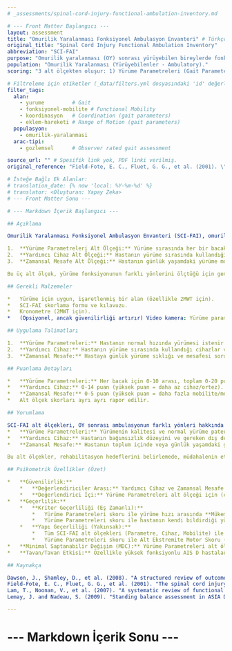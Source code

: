 ```yaml
---
# _assessments/spinal-cord-injury-functional-ambulation-inventory.md

# --- Front Matter Başlangıcı ---
layout: assessment
title: "Omurilik Yaralanması Fonksiyonel Ambulasyon Envanteri" # Türkçe'ye çevrilmiş başlık
original_title: "Spinal Cord Injury Functional Ambulation Inventory"
abbreviation: "SCI-FAI"
purpose: "Omurilik yaralanması (OY) sonrası yürüyebilen bireylerde fonksiyonel yürüme yeteneğini değerlendirir."
population: "Omurilik Yaralanması (Yürüyebilenler - Ambulatory)."
scoring: "3 alt ölçekten oluşur: 1) Yürüme Parametreleri (Gait Parameters - maks 20 puan, her bacak için 6 parametre değerlendirilir), 2) Yardımcı Cihaz (Assistive Device - maks 14 puan, kullanılan cihaz ve ortezlere göre), 3) Zamansal Mesafe (Temporal Distance - maks 5 puan, yürüme sıklığı ve 2 Dakika Yürüme Testi mesafesi). Alt ölçekler ayrı ayrı değerlendirilir, toplam skor genellikle kullanılmaz."

# Filtreleme için etiketler (_data/filters.yml dosyasındaki 'id' değerleri kullanılacak)
filter_tags:
  alan:
    - yurume         # Gait
    - fonksiyonel-mobilite # Functional Mobility
    - koordinasyon   # Coordination (gait parameters)
    - eklem-hareketi # Range of Motion (gait parameters)
  populasyon:
    - omurilik-yaralanmasi
  arac-tipi:
    - gozlemsel      # Observer rated gait assessment

source_url: "" # Spesifik link yok, PDF linki verilmiş.
original_reference: "Field-Fote, E. C., Fluet, G. G., et al. (2001). \"The spinal cord injury functional ambulation inventory (SCI-FAI).\" Journal of Rehabilitation Medicine 33(4): 177-181." # Ana referans

# İsteğe Bağlı Ek Alanlar:
# translation_date: {% now 'local: %Y-%m-%d' %}
# translator: <Oluşturan: Yapay Zeka>
# --- Front Matter Sonu ---

# --- Markdown İçerik Başlangıcı ---

## Açıklama

Omurilik Yaralanması Fonksiyonel Ambulasyon Envanteri (SCI-FAI), omurilik yaralanması (OY) sonrası tekrar yürüme yeteneği kazanan bireylerin yürüme kalitesini ve fonksiyonel düzeyini detaylı bir şekilde değerlendirmek amacıyla geliştirilmiş gözlemsel bir ölçektir. Yürüme fonksiyonunun üç farklı boyutunu ele alır:

1.  **Yürüme Parametreleri Alt Ölçeği:** Yürüme sırasında her bir bacak için altı temel parametreyi (ağırlık aktarma, adım genişliği, adım ritmi, adım yüksekliği, ayak teması, adım uzunluğu) değerlendirir. Her parametre, gözlemlenen performansa göre puanlanır. Maksimum skor 20'dir (her bacak için 10 puan üzerinden).
2.  **Yardımcı Cihaz Alt Ölçeği:** Hastanın yürüme sırasında kullandığı yardımcı cihazların (yürüteç, koltuk değneği, baston) ve alt ekstremite ortezlerinin (AFO, KAFO vb.) seviyesini, sağladıkları destek miktarına göre derecelendirir. Yüksek puanlar daha az cihaza/orteze ihtiyaç duyulduğunu gösterir. Maksimum skor 14'tür.
3.  **Zamansal Mesafe Alt Ölçeği:** Hastanın günlük yaşamdaki yürüme mobilitesini (yürüme sıklığı ve kapasitesi) değerlendirir. Bu, genellikle hastanın bildirimine ve 2 Dakika Yürüme Testi (2MWT) sonucuna dayanır. Maksimum skor 5'tir.

Bu üç alt ölçek, yürüme fonksiyonunun farklı yönlerini ölçtüğü için genellikle ayrı ayrı yorumlanır ve genel bir toplam skor hesaplanması anlamlı kabul edilmez.

## Gerekli Malzemeler

*   Yürüme için uygun, işaretlenmiş bir alan (özellikle 2MWT için).
*   SCI-FAI skorlama formu ve kılavuzu.
*   Kronometre (2MWT için).
*   (Opsiyonel, ancak güvenilirliği artırır) Video kamera: Yürüme parametrelerini daha detaylı analiz etmek ve puanlama tutarlılığını artırmak için kullanılabilir.

## Uygulama Talimatları

1.  **Yürüme Parametreleri:** Hastanın normal hızında yürümesi istenir ve gözlemlenir (veya videoya kaydedilir). Kılavuzdaki kriterlere göre her bir bacak için 6 parametre (ağırlık aktarma, adım genişliği, ritim, yükseklik, temas, uzunluk) puanlanır.
2.  **Yardımcı Cihaz:** Hastanın yürüme sırasında kullandığı cihazlar ve ortezler not edilir ve kılavuzdaki hiyerarşiye göre uygun puan verilir.
3.  **Zamansal Mesafe:** Hastaya günlük yürüme sıklığı ve mesafesi sorulur ve/veya 2 Dakika Yürüme Testi uygulanır. Elde edilen bilgilere göre uygun puan verilir.

## Puanlama Detayları

*   **Yürüme Parametreleri:** Her bacak için 0-10 arası, toplam 0-20 puan.
*   **Yardımcı Cihaz:** 0-14 puan (yüksek puan = daha az cihaz/ortez).
*   **Zamansal Mesafe:** 0-5 puan (yüksek puan = daha fazla mobilite/mesafe).
*   Alt ölçek skorları ayrı ayrı rapor edilir.

## Yorumlama

SCI-FAI alt ölçekleri, OY sonrası ambulasyonun farklı yönleri hakkında detaylı bilgi sağlar:
*   **Yürüme Parametreleri:** Yürümenin kalitesi ve normal yürüme paterninden sapmaları gösterir. Düşük puanlar spesifik yürüme bozukluklarına işaret eder.
*   **Yardımcı Cihaz:** Hastanın bağımsızlık düzeyini ve gereken dış desteği yansıtır.
*   **Zamansal Mesafe:** Hastanın toplum içinde veya günlük yaşamdaki gerçek yürüme performansını ve enduransını gösterir.

Bu alt ölçekler, rehabilitasyon hedeflerini belirlemede, müdahalenin etkinliğini (örn. yürüme kalitesini mi, cihaz ihtiyacını mı, yoksa yürüme mesafesini mi iyileştirdiğini) değerlendirmede ve hastanın fonksiyonel durumunu kapsamlı bir şekilde anlamada kullanılır.

## Psikometrik Özellikler (Özet)

*   **Güvenilirlik:**
    *   **Değerlendiriciler Arası:** Yardımcı Cihaz ve Zamansal Mesafe alt ölçekleri için %100 uyum. Yürüme Parametreleri alt ölçeği için canlı puanlamada **Yeterli** (ICC=0.70), video üzerinden puanlamada **Mükemmel** (ICC=0.80-0.84) bulunmuştur. Video kullanımı güvenilirliği artırır.
    *   **Değerlendirici İçi:** Yürüme Parametreleri alt ölçeği için (canlı vs video karşılaştırması) **Mükemmel** (ICC = 0.85 - 0.96).
*   **Geçerlilik:**
    *   **Kriter Geçerliliği (Eş Zamanlı):**
        *   Yürüme Parametreleri skoru ile yürüme hızı arasında **Mükemmel** ters korelasyon (r = -0.70 ila -0.74).
        *   Yürüme Parametreleri skoru ile hastanın kendi bildirdiği yürüme mobilitesi arasında **Mükemmel** korelasyon (r = 0.70).
    *   **Yapı Geçerliliği (Yakınsak):**
        *   Tüm SCI-FAI alt ölçekleri (Parametre, Cihaz, Mobilite) ile Berg Denge Skalası (BBS), 2MWT, WISCI II, 10MWT ve TUG gibi diğer yürüme ve denge ölçümleri arasında **Mükemmel** korelasyonlar göstermiştir (r veya rho = 0.61 - 0.98 arasında).
        *   Yürüme Parametreleri skoru ile Alt Ekstremite Motor Skoru (LEMS) arasında **Mükemmel** korelasyon (r = 0.64 - 0.74).
*   **Minimal Saptanabilir Değişim (MDC):** Yürüme Parametreleri alt ölçeği için SRD (Smallest Real Difference) 1.9 puan (%13 değişim) olarak hesaplanmıştır. Bu, 1 puandan fazla değişimin gerçek bir klinik değişim olarak kabul edilebileceğini düşündürür.
*   **Tavan/Tavan Etkisi:** Özellikle yüksek fonksiyonlu AIS D hastalarında **tavan etkisi** gözlemlenmiştir (Parametreler için %69, Cihaz ve Mobilite için %34).

## Kaynakça

Dawson, J., Shamley, D., et al. (2008). "A structured review of outcome measures used for the assessment of rehabilitation interventions for spinal cord injury." Spinal Cord 46(12): 768-780.
Field-Fote, E. C., Fluet, G. G., et al. (2001). "The spinal cord injury functional ambulation inventory (SCI-FAI)." Journal of Rehabilitation Medicine 33(4): 177-181.
Lam, T., Noonan, V., et al. (2007). "A systematic review of functional ambulation outcome measures in spinal cord injury." Spinal Cord 46(4): 246-254.
Lemay, J. and Nadeau, S. (2009). "Standing balance assessment in ASIA D paraplegic and tetraplegic participants: concurrent validity of the Berg Balance Scale." Spinal Cord 48(3): 245-250.

---
```

# --- Markdown İçerik Sonu ---